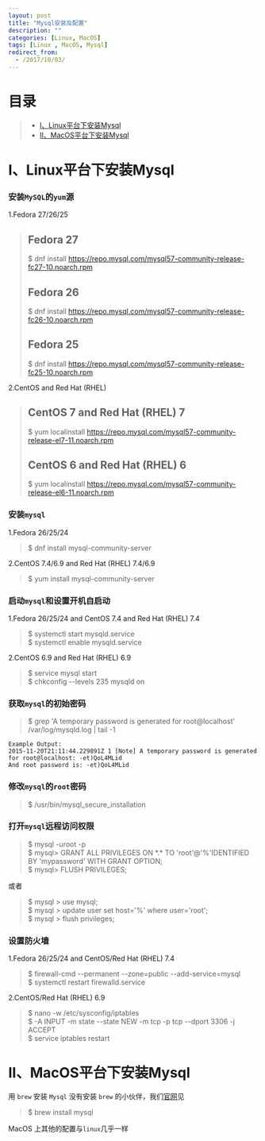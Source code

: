 ```yaml
---
layout: post
title: "Mysql安装及配置"
description: ""
categories: [Linux, MacOS]
tags: [Linux , MacOS, Mysql]
redirect_from:
  - /2017/10/03/
---
```


# 目录  

> * [I、Linux平台下安装Mysql](#one)  
> * [II、MacOS平台下安装Mysql](#two)  


<a name="one"></a>

# I、Linux平台下安装Mysql  

### 安装`MySQL`的`yum`源  

1.Fedora 27/26/25  

> ## Fedora 27  
> $ dnf install https://repo.mysql.com/mysql57-community-release-fc27-10.noarch.rpm
> ## Fedora 26  
> $ dnf install https://repo.mysql.com/mysql57-community-release-fc26-10.noarch.rpm  
> ## Fedora 25  
> $ dnf install https://repo.mysql.com/mysql57-community-release-fc25-10.noarch.rpm    

2.CentOS and Red Hat (RHEL)  

> ## CentOS 7 and Red Hat (RHEL) 7  
> $ yum localinstall https://repo.mysql.com/mysql57-community-release-el7-11.noarch.rpm  
> ## CentOS 6 and Red Hat (RHEL) 6  
> $ yum localinstall https://repo.mysql.com/mysql57-community-release-el6-11.noarch.rpm  

### 安装`mysql`  

1.Fedora 26/25/24  

> $ dnf install mysql-community-server  

2.CentOS 7.4/6.9 and Red Hat (RHEL) 7.4/6.9   

> $ yum install mysql-community-server  


### 启动`mysql`和设置开机自启动   

1.Fedora 26/25/24 and CentOS 7.4 and Red Hat (RHEL) 7.4  

> $ systemctl start mysqld.service  
> $ systemctl enable mysqld.service    

2.CentOS 6.9 and Red Hat (RHEL) 6.9  

> $ service mysql start  
> $ chkconfig --levels 235 mysqld on  

### 获取`mysql`的初始密码  

> $ grep 'A temporary password is generated for root@localhost' /var/log/mysqld.log \| tail -1  

~~~
Example Output:
2015-11-20T21:11:44.229891Z 1 [Note] A temporary password is generated for root@localhost: -et)QoL4MLid
And root password is: -et)QoL4MLid
~~~

### 修改`mysql`的`root`密码  

> $ /usr/bin/mysql_secure_installation  

### 打开`mysql`远程访问权限  

> $ mysql -uroot -p  
> $ mysql> GRANT ALL PRIVILEGES ON \*.\* TO 'root'@'%'IDENTIFIED BY 'mypassword' WITH GRANT OPTION;   
> $ mysql> FLUSH PRIVILEGES;  

或者

> $ mysql > use mysql;  
> $ mysql > update user set host='%' where user='root';  
> $ mysql > flush privileges;  

### 设置防火墙  

1.Fedora 26/25/24 and CentOS/Red Hat (RHEL) 7.4  

> $ firewall-cmd \-\-permanent \-\-zone=public \-\-add-service=mysql  
> $ systemctl restart firewalld.service  

2.CentOS/Red Hat (RHEL) 6.9  

> $ nano -w /etc/sysconfig/iptables  
> $ -A INPUT -m state \-\-state NEW -m tcp -p tcp \-\-dport 3306 -j ACCEPT  
> $ service iptables restart  


<a name="two"></a>

# II、MacOS平台下安装Mysql  

用 `brew` 安装 `Mysql` 没有安装 `brew` 的小伙伴，我们[官网](https://brew.sh/index_zh-cn)见  

> $ brew install mysql  

MacOS 上其他的配置与`linux`几乎一样  

